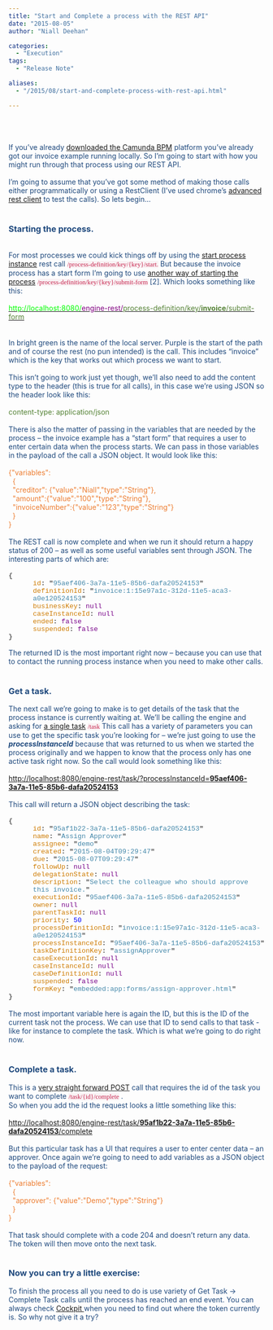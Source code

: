 ```yaml
---
title: "Start and Complete a process with the REST API"
date: "2015-08-05"
author: "Niall Deehan"

categories:
  - "Execution"
tags: 
  - "Release Note"

aliases:
  - "/2015/08/start-and-complete-process-with-rest-api.html"

---
```


<div>
<div class="MsoNormal">
<span style="color: #1f497d;"><br /></span></div>
<div class="MsoNormal">
<span style="color: #1f497d;"><br /></span></div>
<div class="MsoNormal">
<br /></div>
<div class="MsoNormal">
<span style="color: #1f497d;">If you’ve already <a href="https://camunda.org/download/">downloaded the Camunda BPM</a> platform you’ve already got our invoice example running locally. So I’m going to start with how you might run
through that process using our REST API. <o:p></o:p></span></div>
<div class="MsoNormal">
<span style="color: #1f497d;"><br /></span></div>
<div class="MsoNormal">
<span style="color: #1f497d;">I’m going to assume that you’ve
got some method of making those calls either programmatically or using a
RestClient (I’ve used chrome’s <a href="https://chrome.google.com/webstore/detail/advanced-rest-client/hgmloofddffdnphfgcellkdfbfbjeloo">advanced rest client</a>&nbsp;to test the calls). So lets begin...&nbsp;<o:p></o:p></span></div>
<div class="MsoNormal">
<br /></div>
<div class="MsoNormal">
<h3>
<b><span style="color: #1f497d;">Starting the process.&nbsp; </span></b></h3>
</div>
<div class="MsoNormal">
<b><span style="color: #1f497d;"><br /></span></b></div>
<div class="MsoNormal">
<span style="color: #1f497d;">For most processes we could kick things off by using the <a href="http://docs.camunda.org/latest/api-references/rest/#process-definition-start-process-instance">start process instance</a> rest call </span><span style="background: #F9F2F4; color: #c7254e; font-family: Consolas; font-size: 9.5pt;">/process-definition/key/{key}/start.</span><span style="color: #1f497d;">&nbsp;But because the invoice process has a start form
I’m going to use <a href="http://docs.camunda.org/latest/api-references/rest/#process-definition-submit-start-form">another way of starting the process</a> </span><span style="background: #F9F2F4; color: #c7254e; font-family: Consolas; font-size: 9.5pt;">/process-definition/key/{key}/submit-form</span><span style="color: #1f497d;"> [2]. Which looks something like this:<o:p></o:p></span></div>
<div class="MsoNormal">
<span style="color: #1f497d;"><br /></span></div>
<div class="MsoNormal">
<a href="http://localhost:8080/engine-rest/process-definition/key/invoice/submit-form"><span style="color: lime;">http://localhost:8080/</span><span style="color: purple;">engine-rest/</span><span style="color: #548235;">process-definition/key/</span><b style="color: #548235;">invoice</b><span style="color: #548235;">/submit-form</span></a><span style="color: #1f497d;"> <o:p></o:p></span>
</div>
<div class="MsoNormal">
<br />
<a name='more'></a><br /></div>
<div class="MsoNormal">
<span style="color: #1f497d;">In bright green is the name of the local server. Purple is the start of the path and of course the rest (no pun intended) is the
call. This includes “invoice” which is the key that works out which process we want
to start. <o:p></o:p></span></div>
<div class="MsoNormal">
<span style="color: #1f497d;"><br /></span></div>
<div class="MsoNormal">
<span style="color: #1f497d;">This isn’t going to work just yet
though, we’ll also need to add the content type to the header (this is true for
all calls), in this case we’re using JSON so the header look like this:<o:p></o:p></span></div>
<div class="MsoNormal">
<span style="color: #1f497d;"><br /></span></div>
<div class="MsoNormal">
<span style="color: #548235;">content-type: application/json<o:p></o:p></span></div>
<div class="MsoNormal">
<span style="color: #548235;"><br /></span></div>
<div class="MsoNormal">
<span style="color: #1f497d;">There is also the matter of
passing in the variables that are needed by the process – the invoice example
has a “start form” that requires a user to enter certain data when the process
starts. We can pass in those variables in the payload of the call a JSON object. It
would look like this:<o:p></o:p></span></div>
<div class="MsoNormal">
<br /></div>
<div class="MsoNormal">
<span style="color: #ed7d31;">{"variables":<o:p></o:p></span>
</div>
<div class="MsoNormal">
<span style="color: #ed7d31;">&nbsp; {<o:p></o:p></span></div>
<div class="MsoNormal">
<span style="color: #ed7d31;">&nbsp; "creditor":
{"value":"Niall","type":"String"},<o:p></o:p></span></div>
<div class="MsoNormal">
<span style="color: #ed7d31;">&nbsp;
"amount":{"value":"100","type":"String"},<o:p></o:p></span></div>
<div class="MsoNormal">
<span style="color: #ed7d31;">&nbsp;
"invoiceNumber":{"value":"123","type":"String"}<o:p></o:p></span></div>
<div class="MsoNormal">
<span style="color: #ed7d31;">&nbsp; }<o:p></o:p></span></div>
<div class="MsoNormal">
<span style="color: #ed7d31;">}<o:p></o:p></span><br />
<span style="color: #ed7d31;"><br /></span></div>
<div class="MsoNormal">
</div>
<div class="MsoNormal">
</div>
<span style="color: #1f497d;">The REST call is now complete and
when we run it should return a happy status of 200 – as well as some useful variables
sent through JSON. The interesting parts of which are: <o:p></o:p></span>
<br />
<div class="MsoNormal">
<span style="color: #1f497d;"><br /></span></div>
<div class="MsoNormal">
<span style="font-family: 'Courier New'; font-size: 10pt;">{<o:p></o:p></span></div>
<div class="MsoNormal" style="margin-left: 36.0pt;">
<span class="jsonparserkeyname"><span style="color: #ce7b00; font-family: &quot;Courier New&quot;; font-size: 10.0pt;">id</span></span><span style="font-family: 'Courier New'; font-size: 10pt;">:<span class="apple-converted-space">&nbsp;</span><span class="jsonparserpunctuation">"</span></span><span class="jsonparserstringvalue"><span style="color: #4488aa; font-family: &quot;Courier New&quot;; font-size: 10.0pt;">95aef406-3a7a-11e5-85b6-dafa20524153</span></span><span class="jsonparserpunctuation"><span style="font-family: 'Courier New'; font-size: 10pt;">"</span></span><span style="font-family: 'Courier New'; font-size: 10pt;"><o:p></o:p></span></div>
<div class="MsoNormal" style="margin-left: 36.0pt;">
<span class="jsonparserkeyname"><span style="color: #ce7b00; font-family: &quot;Courier New&quot;; font-size: 10.0pt;">definitionId</span></span><span style="font-family: 'Courier New'; font-size: 10pt;">:<span class="apple-converted-space">&nbsp;</span><span class="jsonparserpunctuation">"</span></span><span class="jsonparserstringvalue"><span style="color: #4488aa; font-family: &quot;Courier New&quot;; font-size: 10.0pt;">invoice:1:15e97a1c-312d-11e5-aca3-a0e120524153</span></span><span class="jsonparserpunctuation"><span style="font-family: 'Courier New'; font-size: 10pt;">"</span></span><span style="font-family: 'Courier New'; font-size: 10pt;"><o:p></o:p></span></div>
<div class="MsoNormal" style="margin-left: 36.0pt;">
<span class="jsonparserkeyname"><span style="color: #ce7b00; font-family: &quot;Courier New&quot;; font-size: 10.0pt;">businessKey</span></span><span style="font-family: 'Courier New'; font-size: 10pt;">:<span class="apple-converted-space">&nbsp;</span></span><span class="jsonparsernullvalue"><span style="color: #770088; font-family: &quot;Courier New&quot;; font-size: 10.0pt;">null</span></span><span style="font-family: 'Courier New'; font-size: 10pt;"><o:p></o:p></span></div>
<div class="MsoNormal" style="margin-left: 36.0pt;">
<span class="jsonparserkeyname"><span style="color: #ce7b00; font-family: &quot;Courier New&quot;; font-size: 10.0pt;">caseInstanceId</span></span><span style="font-family: 'Courier New'; font-size: 10pt;">:<span class="apple-converted-space">&nbsp;</span></span><span class="jsonparsernullvalue"><span style="color: #770088; font-family: &quot;Courier New&quot;; font-size: 10.0pt;">null</span></span><span style="font-family: 'Courier New'; font-size: 10pt;"><o:p></o:p></span></div>
<div class="MsoNormal" style="margin-left: 36.0pt;">
<span class="jsonparserkeyname"><span style="color: #ce7b00; font-family: &quot;Courier New&quot;; font-size: 10.0pt;">ended</span></span><span style="font-family: 'Courier New'; font-size: 10pt;">:<span class="apple-converted-space">&nbsp;</span></span><span class="jsonparserbooleanvalue"><span style="color: #770088; font-family: &quot;Courier New&quot;; font-size: 10.0pt;">false</span></span><span style="font-family: 'Courier New'; font-size: 10pt;"><o:p></o:p></span></div>
<div class="MsoNormal" style="margin-left: 36.0pt;">
<span class="jsonparserkeyname"><span style="color: #ce7b00; font-family: &quot;Courier New&quot;; font-size: 10.0pt;">suspended</span></span><span style="font-family: 'Courier New'; font-size: 10pt;">:<span class="apple-converted-space">&nbsp;</span></span><span class="jsonparserbooleanvalue"><span style="color: #770088; font-family: &quot;Courier New&quot;; font-size: 10.0pt;">false</span></span><span style="font-family: 'Courier New'; font-size: 10pt;"><o:p></o:p></span></div>
<div class="MsoNormal">
<span style="font-family: 'Courier New'; font-size: 10pt;">}<o:p></o:p></span><br />
<span style="font-family: 'Courier New'; font-size: 10pt;"><br /></span></div>
<div class="MsoNormal">
</div>
<div class="MsoNormal">
<span style="color: #1f497d;">The returned ID is the most
important right now – because you can use that to contact the running process
instance when you need to make other calls. <o:p></o:p></span></div>
<div class="MsoNormal">
<br /></div>
<div class="MsoNormal">
<h3>
<b><span style="color: #1f497d;">Get a task.</span></b></h3>
</div>
<div class="MsoNormal">
<span style="color: #1f497d;">The next call we’re going to
make is to get details of the task that the process instance is currently waiting at.
We’ll be calling the engine and asking for <a href="http://docs.camunda.org/latest/api-references/rest/#task-get-tasks">a single task</a> </span><span style="background: #F9F2F4; color: #c7254e; font-family: Consolas; font-size: 9.5pt;">/task</span><span style="color: #1f497d;">&nbsp;This call has a variety of parameters you can use to
get the specific task you’re looking for – we’re just going to use the <i><b>processInstanceId</b></i>
because that was returned to us when we started the process originally and we happen to know that the process only has one active task right now. So the
call would look something like this:<o:p></o:p></span></div>
<div class="MsoNormal">
<span style="color: #1f497d;"><br /></span></div>
<div class="MsoNormal">
<span style="color: #548235;"><a href="http://localhost:8080/engine-rest/task/?processInstanceId=95aef406-3a7a-11e5-85b6-dafa20524153">http://localhost:8080/engine-rest/task/?processInstanceId=<b>95aef406-3a7a-11e5-85b6-dafa20524153</b></a></span><span style="color: #7030a0;"><o:p></o:p></span></div>
<div class="MsoNormal">
<br /></div>
<div class="MsoNormal">
<span style="color: #1f497d;">This call will return a JSON
object describing the task:<o:p></o:p></span><br />
<span style="color: #1f497d;"><br /></span></div>
<div class="MsoNormal">
<span style="font-family: 'Courier New'; font-size: 10pt;">{<o:p></o:p></span></div>
<div class="MsoNormal" style="margin-left: 36.0pt;">
<span style="color: #ce7b00; font-family: &quot;Courier New&quot;; font-size: 10.0pt;">id</span><span style="font-family: 'Courier New'; font-size: 10pt;">:&nbsp;"</span><span style="color: #4488aa; font-family: &quot;Courier New&quot;; font-size: 10.0pt;">95af1b22-3a7a-11e5-85b6-dafa20524153</span><span style="font-family: 'Courier New'; font-size: 10pt;">"<o:p></o:p></span></div>
<div class="MsoNormal" style="margin-left: 36.0pt;">
<span style="color: #ce7b00; font-family: &quot;Courier New&quot;; font-size: 10.0pt;">name</span><span style="font-family: 'Courier New'; font-size: 10pt;">:&nbsp;"</span><span style="color: #4488aa; font-family: &quot;Courier New&quot;; font-size: 10.0pt;">Assign
Approver</span><span style="font-family: 'Courier New'; font-size: 10pt;">"<o:p></o:p></span></div>
<div class="MsoNormal" style="margin-left: 36.0pt;">
<span style="color: #ce7b00; font-family: &quot;Courier New&quot;; font-size: 10.0pt;">assignee</span><span style="font-family: 'Courier New'; font-size: 10pt;">:&nbsp;"</span><span style="color: #4488aa; font-family: &quot;Courier New&quot;; font-size: 10.0pt;">demo</span><span style="font-family: 'Courier New'; font-size: 10pt;">"<o:p></o:p></span></div>
<div class="MsoNormal" style="margin-left: 36.0pt;">
<span style="color: #ce7b00; font-family: &quot;Courier New&quot;; font-size: 10.0pt;">created</span><span style="font-family: 'Courier New'; font-size: 10pt;">:&nbsp;"</span><span style="color: #4488aa; font-family: &quot;Courier New&quot;; font-size: 10.0pt;">2015-08-04T09:29:47</span><span style="font-family: 'Courier New'; font-size: 10pt;">"<o:p></o:p></span></div>
<div class="MsoNormal" style="margin-left: 36.0pt;">
<span style="color: #ce7b00; font-family: &quot;Courier New&quot;; font-size: 10.0pt;">due</span><span style="font-family: 'Courier New'; font-size: 10pt;">:&nbsp;"</span><span style="color: #4488aa; font-family: &quot;Courier New&quot;; font-size: 10.0pt;">2015-08-07T09:29:47</span><span style="font-family: 'Courier New'; font-size: 10pt;">"<o:p></o:p></span></div>
<div class="MsoNormal" style="margin-left: 36.0pt;">
<span style="color: #ce7b00; font-family: &quot;Courier New&quot;; font-size: 10.0pt;">followUp</span><span style="font-family: 'Courier New'; font-size: 10pt;">:&nbsp;</span><span style="color: #770088; font-family: &quot;Courier New&quot;; font-size: 10.0pt;">null</span><span style="font-family: 'Courier New'; font-size: 10pt;"><o:p></o:p></span></div>
<div class="MsoNormal" style="margin-left: 36.0pt;">
<span style="color: #ce7b00; font-family: &quot;Courier New&quot;; font-size: 10.0pt;">delegationState</span><span style="font-family: 'Courier New'; font-size: 10pt;">:&nbsp;</span><span style="color: #770088; font-family: &quot;Courier New&quot;; font-size: 10.0pt;">null</span><span style="font-family: 'Courier New'; font-size: 10pt;"><o:p></o:p></span></div>
<div class="MsoNormal" style="margin-left: 36.0pt;">
<span style="color: #ce7b00; font-family: &quot;Courier New&quot;; font-size: 10.0pt;">description</span><span style="font-family: 'Courier New'; font-size: 10pt;">:&nbsp;"</span><span style="color: #4488aa; font-family: &quot;Courier New&quot;; font-size: 10.0pt;">Select the
colleague who should approve this invoice.</span><span style="font-family: 'Courier New'; font-size: 10pt;">"<o:p></o:p></span></div>
<div class="MsoNormal" style="margin-left: 36.0pt;">
<span style="color: #ce7b00; font-family: &quot;Courier New&quot;; font-size: 10.0pt;">executionId</span><span style="font-family: 'Courier New'; font-size: 10pt;">:&nbsp;"</span><span style="color: #4488aa; font-family: &quot;Courier New&quot;; font-size: 10.0pt;">95aef406-3a7a-11e5-85b6-dafa20524153</span><span style="font-family: 'Courier New'; font-size: 10pt;">"<o:p></o:p></span></div>
<div class="MsoNormal" style="margin-left: 36.0pt;">
<span style="color: #ce7b00; font-family: &quot;Courier New&quot;; font-size: 10.0pt;">owner</span><span style="font-family: 'Courier New'; font-size: 10pt;">:&nbsp;</span><span style="color: #770088; font-family: &quot;Courier New&quot;; font-size: 10.0pt;">null</span><span style="font-family: 'Courier New'; font-size: 10pt;"><o:p></o:p></span></div>
<div class="MsoNormal" style="margin-left: 36.0pt;">
<span style="color: #ce7b00; font-family: &quot;Courier New&quot;; font-size: 10.0pt;">parentTaskId</span><span style="font-family: 'Courier New'; font-size: 10pt;">:&nbsp;</span><span style="color: #770088; font-family: &quot;Courier New&quot;; font-size: 10.0pt;">null</span><span style="font-family: 'Courier New'; font-size: 10pt;"><o:p></o:p></span></div>
<div class="MsoNormal" style="margin-left: 36.0pt;">
<span style="color: #ce7b00; font-family: &quot;Courier New&quot;; font-size: 10.0pt;">priority</span><span style="font-family: 'Courier New'; font-size: 10pt;">:&nbsp;</span><span style="color: blue; font-family: &quot;Courier New&quot;; font-size: 10.0pt;">50</span><span style="font-family: 'Courier New'; font-size: 10pt;"><o:p></o:p></span></div>
<div class="MsoNormal" style="margin-left: 36.0pt;">
<span style="color: #ce7b00; font-family: &quot;Courier New&quot;; font-size: 10.0pt;">processDefinitionId</span><span style="font-family: 'Courier New'; font-size: 10pt;">:&nbsp;"</span><span style="color: #4488aa; font-family: &quot;Courier New&quot;; font-size: 10.0pt;">invoice:1:15e97a1c-312d-11e5-aca3-a0e120524153</span><span style="font-family: 'Courier New'; font-size: 10pt;">"<o:p></o:p></span></div>
<div class="MsoNormal" style="margin-left: 36.0pt;">
<span style="color: #ce7b00; font-family: &quot;Courier New&quot;; font-size: 10.0pt;">processInstanceId</span><span style="font-family: 'Courier New'; font-size: 10pt;">:&nbsp;"</span><span style="color: #4488aa; font-family: &quot;Courier New&quot;; font-size: 10.0pt;">95aef406-3a7a-11e5-85b6-dafa20524153</span><span style="font-family: 'Courier New'; font-size: 10pt;">"<o:p></o:p></span></div>
<div class="MsoNormal" style="margin-left: 36.0pt;">
<span style="color: #ce7b00; font-family: &quot;Courier New&quot;; font-size: 10.0pt;">taskDefinitionKey</span><span style="font-family: 'Courier New'; font-size: 10pt;">:&nbsp;"</span><span style="color: #4488aa; font-family: &quot;Courier New&quot;; font-size: 10.0pt;">assignApprover</span><span style="font-family: 'Courier New'; font-size: 10pt;">"<o:p></o:p></span></div>
<div class="MsoNormal" style="margin-left: 36.0pt;">
<span style="color: #ce7b00; font-family: &quot;Courier New&quot;; font-size: 10.0pt;">caseExecutionId</span><span style="font-family: 'Courier New'; font-size: 10pt;">:&nbsp;</span><span style="color: #770088; font-family: &quot;Courier New&quot;; font-size: 10.0pt;">null</span><span style="font-family: 'Courier New'; font-size: 10pt;"><o:p></o:p></span></div>
<div class="MsoNormal" style="margin-left: 36.0pt;">
<span style="color: #ce7b00; font-family: &quot;Courier New&quot;; font-size: 10.0pt;">caseInstanceId</span><span style="font-family: 'Courier New'; font-size: 10pt;">:&nbsp;</span><span style="color: #770088; font-family: &quot;Courier New&quot;; font-size: 10.0pt;">null</span><span style="font-family: 'Courier New'; font-size: 10pt;"><o:p></o:p></span></div>
<div class="MsoNormal" style="margin-left: 36.0pt;">
<span style="color: #ce7b00; font-family: &quot;Courier New&quot;; font-size: 10.0pt;">caseDefinitionId</span><span style="font-family: 'Courier New'; font-size: 10pt;">:&nbsp;</span><span style="color: #770088; font-family: &quot;Courier New&quot;; font-size: 10.0pt;">null</span><span style="font-family: 'Courier New'; font-size: 10pt;"><o:p></o:p></span></div>
<div class="MsoNormal" style="margin-left: 36.0pt;">
<span style="color: #ce7b00; font-family: &quot;Courier New&quot;; font-size: 10.0pt;">suspended</span><span style="font-family: 'Courier New'; font-size: 10pt;">:&nbsp;</span><span style="color: #770088; font-family: &quot;Courier New&quot;; font-size: 10.0pt;">false</span><span style="font-family: 'Courier New'; font-size: 10pt;"><o:p></o:p></span></div>
<div class="MsoNormal" style="margin-left: 36.0pt;">
<span style="color: #ce7b00; font-family: &quot;Courier New&quot;; font-size: 10.0pt;">formKey</span><span style="font-family: 'Courier New'; font-size: 10pt;">:&nbsp;"</span><span style="color: #4488aa; font-family: &quot;Courier New&quot;; font-size: 10.0pt;">embedded:app:forms/assign-approver.html</span><span style="font-family: 'Courier New'; font-size: 10pt;">"<o:p></o:p></span></div>
<div class="MsoNormal">
<span style="font-family: 'Courier New'; font-size: 10pt;">}<o:p></o:p></span></div>
<div class="MsoNormal">
<br /></div>
<div class="MsoNormal">
<span style="color: #1f497d;">The most important variable here is again the ID, but this is the ID of the current task not the process. We can use that ID to send calls to that task - like for instance to complete the task. Which is what
we’re going to do right now.<o:p></o:p></span></div>
<div class="MsoNormal">
<br /></div>
<div class="MsoNormal">
<h3>
<b><span style="color: #1f497d;">Complete a task.</span></b></h3>
</div>
<div class="MsoNormal">
<span style="color: #1f497d;">This is a <a href="http://docs.camunda.org/latest/api-references/rest/#task-complete-task">very straight forward POST</a> call that requires the id of the task you want to complete </span><span style="background: #F9F2F4; color: #c7254e; font-family: Consolas; font-size: 9.5pt;">/task/{id}/complete</span><span style="color: #1f497d;">&nbsp;. <o:p></o:p></span></div>
<div class="MsoNormal">
<span style="color: #1f497d;">So when you add the id the
request looks a little something like this: <o:p></o:p></span></div>
<div class="MsoNormal">
<span style="color: #1f497d;"><br /></span></div>
<div class="MsoNormal">
<span style="color: #548235;"><a href="http://localhost:8080/engine-rest/task/95af1b22-3a7a-11e5-85b6-dafa20524153/complete">http://localhost:8080/engine-rest/task/<b>95af1b22-3a7a-11e5-85b6-dafa20524153</b>/complete</a></span><span style="color: #7030a0;"><o:p></o:p></span></div>
<div class="MsoNormal">
<br /></div>
<div class="MsoNormal">
<span style="color: #1f497d;">But this particular task has a
UI that requires a user to enter center data – an approver. Once again we’re
going to need to add variables as a JSON object to the payload of the request:<o:p></o:p></span></div>
<div class="MsoNormal">
<span style="color: #1f497d;"><br /></span></div>
<div class="MsoNormal">
<span style="color: #ed7d31;">{"variables":<o:p></o:p></span></div>
<div class="MsoNormal">
<span style="color: #ed7d31;">&nbsp; {<o:p></o:p></span></div>
<div class="MsoNormal">
<span style="color: #ed7d31;">&nbsp; "approver":
{"value":"Demo","type":"String"}<o:p></o:p></span></div>
<div class="MsoNormal">
<span style="color: #ed7d31;">&nbsp; }<o:p></o:p></span></div>
<div class="MsoNormal">
<span style="color: #ed7d31;">}<o:p></o:p></span></div>
<div class="MsoNormal">
<br /></div>
<div class="MsoNormal">
<span style="color: #1f497d;">That task should complete with a
code 204 and doesn’t return any data. The token will then move onto the next task.</span></div>
<div class="MsoNormal">
<span style="color: #1f497d;"><br /></span></div>
<div class="MsoNormal">
<h3>
<span style="color: #1f497d;"><b>Now you can try a little&nbsp;exercise:&nbsp;</b></span></h3>
</div>
<div class="MsoNormal">
<span style="color: #1f497d;">To finish the process all you need to do is use variety of Get Task
-&gt; Complete Task&nbsp;calls until the process has reached an end event. You can always check <a href="http://docs.camunda.org/7.3/guides/user-guide/#cockpit">Cockpit </a>when you need to find out where the token currently is. So why not give it a try?&nbsp;<o:p></o:p></span></div>
<div class="MsoNormal">
<span style="color: #1f497d;"><br /></span></div>
<div class="MsoNormal">
<span style="color: #1f497d;"><br /></span></div>
<div class="MsoNormal">
<br /></div>
<div class="MsoNormal">
<br /></div>

</div>
